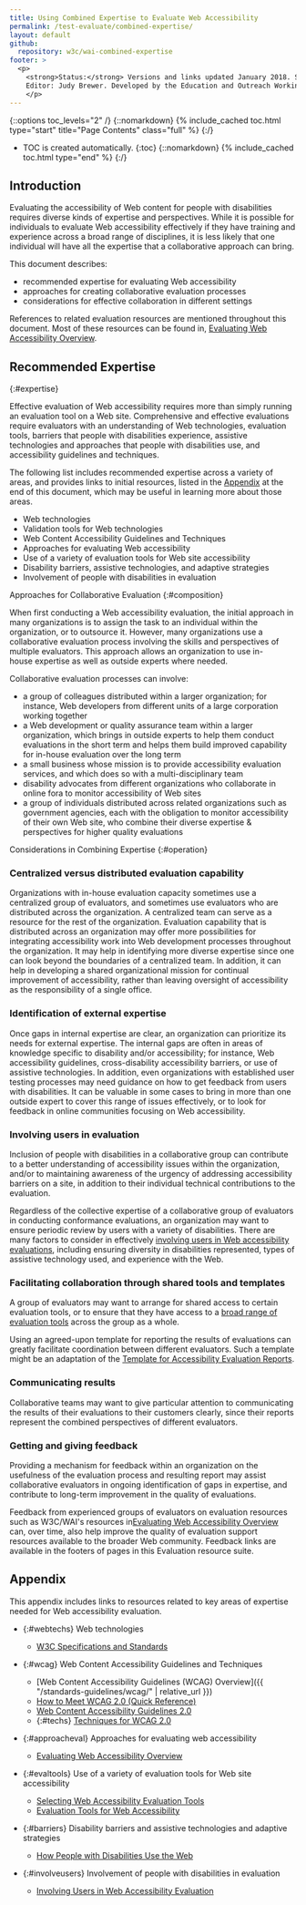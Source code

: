 ```yaml
---
title: Using Combined Expertise to Evaluate Web Accessibility
permalink: /test-evaluate/combined-expertise/
layout: default
github:
  repository: w3c/wai-combined-expertise
footer: >
  <p>
    <strong>Status:</strong> Versions and links updated January 2018. Substantive content updated 2002.<br>
    Editor: Judy Brewer. Developed by the Education and Outreach Working Group (<a href="https://www.w3.org/WAI/EO/">EOWG</a>). Developed with support from&nbsp;<a href="http://www.w3.org/WAI/TIES/">WAI-TIES</a>, a project of the European Commission <abbr title="Information Society Technologies">IST</abbr> Programme.
    </p>
---
```


{::options toc_levels="2" /}
{::nomarkdown}
{% include_cached toc.html type="start" title="Page Contents" class="full" %}
{:/}
-   TOC is created automatically.
{:toc}
{::nomarkdown}
{% include_cached toc.html type="end" %}
{:/}

## Introduction

Evaluating the accessibility of Web content for people with disabilities
requires diverse kinds of expertise and perspectives. While it is
possible for individuals to evaluate Web accessibility effectively if
they have training and experience across a broad range of disciplines,
it is less likely that one individual will have all the expertise that a
collaborative approach can bring. 

This document describes: 

-   recommended expertise for evaluating Web accessibility
-   approaches for creating collaborative evaluation processes
-   considerations for effective collaboration in different settings

References to related evaluation resources are mentioned throughout this
document. Most of these resources can be found in, [Evaluating Web
Accessibility Overview](http://www.w3.org/WAI/eval/Overview).

## Recommended Expertise
{:#expertise}

Effective evaluation of Web accessibility requires more than simply
running an evaluation tool on a Web site. Comprehensive and effective
evaluations require evaluators with an understanding of Web
technologies, evaluation tools, barriers that people with disabilities
experience, assistive technologies and approaches that people with
disabilities use, and accessibility guidelines and techniques.

The following list includes recommended expertise across a variety of
areas, and provides links to initial resources, listed in the
[Appendix](#appendix) at the end of this document, which may be useful
in learning more about those areas. 
-   Web technologies
-   Validation tools for Web technologies
-   Web Content Accessibility Guidelines and Techniques
-   Approaches for evaluating Web accessibility
-   Use of a variety of evaluation tools for Web site accessibility
-   Disability barriers, assistive technologies, and adaptive strategies
-   Involvement of people with disabilities in evaluation

Approaches for Collaborative Evaluation
{:#composition}

When first conducting a Web accessibility evaluation, the initial
approach in many organizations is to assign the task to an individual
within the organization, or to outsource it. However, many organizations
use a collaborative evaluation process involving the skills and
perspectives of multiple evaluators. This approach allows an
organization to use in-house expertise as well as outside experts where
needed.

Collaborative evaluation processes can involve:

-   a group of colleagues distributed within a larger organization; for
    instance, Web developers from different units of a large corporation
    working together
-   a Web development or quality assurance team within a larger
    organization, which brings in outside experts to help them conduct
    evaluations in the short term and helps them build improved
    capability for in-house evaluation over the long term
-   a small business whose mission is to provide accessibility
    evaluation services, and which does so with a multi-disciplinary
    team
-   disability advocates from different organizations who collaborate in
    online fora to monitor accessibility of Web sites
-   a group of individuals distributed across related organizations such
    as government agencies, each with the obligation to monitor
    accessibility of their own Web site, who combine their diverse
    expertise & perspectives for higher quality evaluations

Considerations in Combining Expertise
{:#operation}

### Centralized versus distributed evaluation capability

Organizations with in-house evaluation capacity sometimes use a
centralized group of evaluators, and sometimes use evaluators who are
distributed across the organization. A centralized team can serve as a
resource for the rest of the organization. Evaluation capability that is
distributed across an organization may offer more possibilities for
integrating accessibility work into Web development processes throughout
the organization. It may help in identifying more diverse expertise
since one can look beyond the boundaries of a centralized team. In
addition, it can help in developing a shared organizational mission for
continual improvement of accessibility, rather than leaving oversight of
accessibility as the responsibility of a single office.

### Identification of external expertise

Once gaps in internal expertise are clear, an organization can
prioritize its needs for external expertise. The internal gaps are often
in areas of knowledge specific to disability and/or accessibility; for
instance, Web accessibility guidelines, cross-disability accessibility
barriers, or use of assistive technologies. In addition, even
organizations with established user testing processes may need guidance
on how to get feedback from users with disabilities. It can be valuable
in some cases to bring in more than one outside expert to cover this
range of issues effectively, or to look for feedback in online
communities focusing on Web accessibility.

### Involving users in evaluation

Inclusion of people with disabilities in a collaborative group can
contribute to a better understanding of accessibility issues within the
organization, and/or to maintaining awareness of the urgency of
addressing accessibility barriers on a site, in addition to their
individual technical contributions to the evaluation.

Regardless of the collective expertise of a collaborative group of
evaluators in conducting conformance evaluations, an organization may
want to ensure periodic review by users with a variety of disabilities.
There are many factors to consider in effectively [involving users in
Web accessibility evaluations](http://www.w3.org/WAI/eval/users.html),
including ensuring diversity in disabilities represented, types of
assistive technology used, and experience with the Web.

### Facilitating collaboration through shared tools and templates

A group of evaluators may want to arrange for shared access to certain
evaluation tools, or to ensure that they have access to a [broad range
of evaluation tools](http://www.w3.org/WAI/ER/existingtools.html) across
the group as a whole.

Using an agreed-upon template for reporting the results of evaluations
can greatly facilitate coordination between different evaluators. Such a
template might be an adaptation of the [Template for Accessibility
Evaluation Reports](http://www.w3.org/WAI/eval/template.html).

### Communicating results

Collaborative teams may want to give particular attention to
communicating the results of their evaluations to their customers
clearly, since their reports represent the combined perspectives of
different evaluators. 

### Getting and giving feedback

Providing a mechanism for feedback within an organization on the
usefulness of the evaluation process and resulting report may assist
collaborative evaluators in ongoing identification of gaps in expertise,
and contribute to long-term improvement in the quality of evaluations.

Feedback from experienced groups of evaluators on evaluation resources
such as W3C/WAI's resources in[Evaluating Web Accessibility
Overview](http://www.w3.org/WAI/eval/Overview) can, over time, also help
improve the quality of evaluation support resources available to the
broader Web community. Feedback links are available in the footers of
pages in this Evaluation resource suite.

## Appendix

This appendix includes links to resources related to key areas of
expertise needed for Web accessibility evaluation.

-   {:#webtechs} Web technologies
    -   [W3C Specifications and Standards](https://www.w3.org/TR/)
-   {:#wcag} Web Content Accessibility Guidelines and Techniques
    -   [Web Content Accessibility Guidelines (WCAG)
        Overview]({{ "/standards-guidelines/wcag/" | relative_url }})
    -   [How to Meet WCAG 2.0 (Quick
        Reference)](http://www.w3.org/WAI/WCAG20/quickref/)
    -   [Web Content Accessibility Guidelines
        2.0](https://www.w3.org/TR/WCAG20/)
    -   {:#techs} [Techniques for WCAG 2.0](https://www.w3.org/TR/WCAG20-TECHS/)

-   {:#approacheval} Approaches for evaluating web accessibility
    -   [Evaluating Web Accessibility
        Overview](http://www.w3.org/WAI/eval/Overview)
-   {:#evaltools} Use of a variety of evaluation tools for Web site
    accessibility
    -   [Selecting Web Accessibility Evaluation
        Tools](http://www.w3.org/WAI/eval/selectingtools.html)
    -   [Evaluation Tools for Web
        Accessibility](http://www.w3.org/WAI/ER/existingtools.html#Evaluation)
-   {:#barriers} Disability barriers and assistive technologies and
    adaptive strategies
    -   [How People with Disabilities Use the
        Web](http://www.w3.org/WAI/intro/people-use-web)
-   {:#involveusers} Involvement of people with disabilities in
    evaluation
    -   [Involving Users in Web Accessibility
        Evaluation](http://www.w3.org/WAI/eval/users.html)
